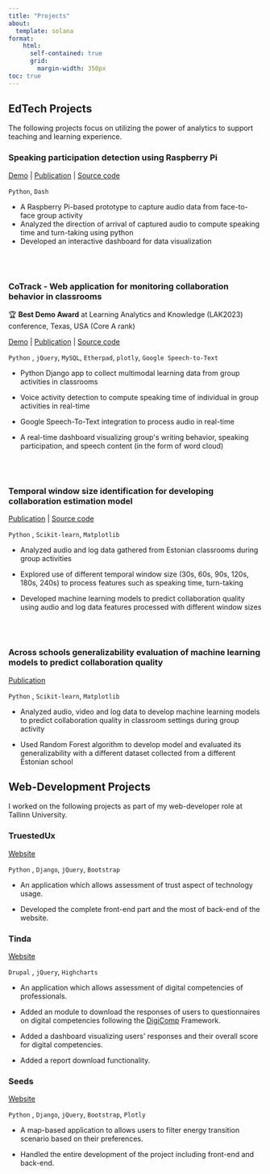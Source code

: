```yaml
---
title: "Projects"
about:
  template: solana
format:
    html: 
      self-contained: true
      grid: 
        margin-width: 350px
toc: true
---
```


## EdTech Projects

The following projects focus on utilizing the power of analytics to support teaching and learning experience.



### Speaking participation detection using Raspberry Pi

[Demo](https://www.youtube.com/watch?v=9xmeXMp7Hp8) | [Publication](https://ceur-ws.org/Vol-2610/paper3.pdf) | [Source code](https://github.com/pankajchejara23/CoTrack) 

`Python`, `Dash`

* A Raspberry Pi-based prototype to capture audio data from face-to-face group activity
* Analyzed the direction of arrival of captured audio to compute speaking time and turn-taking using python
* Developed an interactive dashboard for data visualization

<br/><br/>



### CoTrack - Web application for monitoring collaboration behavior in classrooms

🏆 **Best Demo Award** at Learning Analytics and Knowledge (LAK2023) conference, Texas, USA (Core A rank)

[Demo](https://youtu.be/l-B2hXGRvek) | [Publication](https://ceur-ws.org/Vol-2610/paper3.pdf) | [Source code](https://github.com/pankajchejara23/CoTrackv2)

`Python` , `jQuery`, `MySQL`, `Etherpad`, `plotly`, `Google Speech-to-Text`

* Python Django app to collect multimodal learning data from group activities in classrooms

* Voice activity detection to compute speaking time of individual in group activities in real-time

* Google Speech-To-Text integration to process audio in real-time

* A real-time dashboard visualizing group's writing behavior, speaking participation, and speech content (in the form of word cloud)

<br/>

<br/>

### Temporal window size identification for developing collaboration estimation model

 [Publication](https://www.researchgate.net/profile/Pankaj-Chejara/publication/366006788_Impact_of_window_size_on_the_generalizability_of_collaboration_quality_estimation_models_developed_using_Multimodal_Learning_Analytics/links/638dc4cb2c563722f23d332e/Impact-of-window-size-on-the-generalizability-of-collaboration-quality-estimation-models-developed-using-Multimodal-Learning-Analytics.pdf) | [Source code](https://github.com/pankajchejara23/Time-window-size-impact-on-model-performance)

`Python` , `Scikit-learn`, `Matplotlib` 

* Analyzed audio and log data gathered from Estonian classrooms during group activities

* Explored use of different temporal window size (30s, 60s, 90s, 120s, 180s, 240s) to process features such as speaking time, turn-taking

* Developed machine learning models to predict collaboration quality using audio and log data features processed with different window sizes

<br/>

<br/>

### Across schools generalizability evaluation of machine learning models to predict collaboration quality

[Publication](https://bera-journals.onlinelibrary.wiley.com/doi/abs/10.1111/bjet.13402) 

`Python` , `Scikit-learn`, `Matplotlib`

* Analyzed audio, video and log data to develop machine learning models to predict collaboration quality in classroom settings during group activity

* Used Random Forest algorithm to develop model and evaluated its generalizability with a different dataset collected from a different Estonian school


## Web-Development Projects

I worked on the following projects as part of my web-developer role at Tallinn University.

### TruestedUx

[Website](https://www.trustux.org/) 

`Python` , `Django`, `jQuery`, `Bootstrap`

* An application which allows assessment of trust aspect of technology usage. 

* Developed the complete front-end part and the most of back-end of the website.
 

### Tinda

[Website](https://web.htk.tlu.ee/tinda/et/user/login) 

`Drupal` ,  `jQuery`, `Highcharts`

* An application which allows assessment of digital competencies of professionals.

* Added an module to download the responses of users to questionnaires on digital competencies following the [DigiComp](https://digital-skills-jobs.europa.eu/en/actions/european-initiatives/digital-competence-framework-digcomp) Framework.

* Added a dashboard visualizing users' responses and their overall score for digital competencies. 

* Added a report download functionality.


### Seeds

[Website](http://app.seeds-project.org/en/) 

`Python` , `Django`, `jQuery`, `Bootstrap`, `Plotly`
* A map-based application to allows users to filter energy transition scenario based on their preferences.

* Handled the entire development of the project including front-end and back-end.